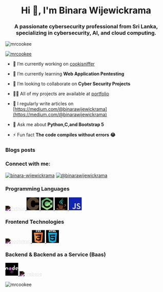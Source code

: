 <h1 align="center">Hi 👋, I'm Binara Wijewickrama</h1>
<h3 align="center">A passionate cybersecurity professional from Sri Lanka, specializing in cybersecurity, AI, and cloud computing.</h3>

<p align="left"> <img src="https://komarev.com/ghpvc/?username=mrcookee&label=Profile%20views&color=0e75b6&style=flat" alt="mrcookee" /> </p>

<p align="left"> <a href="https://github.com/ryo-ma/github-profile-trophy"><img src="https://github-profile-trophy.vercel.app/?username=mrcookee" alt="mrcookee" /></a> </p>

- 🔭 I’m currently working on [cookisniffer](https://github.com/mrcookee/cookisniffer)

- 🌱 I’m currently learning **Web Application Pentesting**

- 👯 I’m looking to collaborate on **Cyber Security Projects**

- 👨‍💻 All of my projects are available at [portfolio](portfolio)

- 📝 I regularly write articles on [https://medium.com/@binarawijewickrama](https://medium.com/@binarawijewickrama)

- 💬 Ask me about **Python,C,and Bootstrap 5**

- ⚡ Fun fact **The code compiles without errors 😂**

### Blogs posts
<!-- BLOG-POST-LIST:START -->
<!-- BLOG-POST-LIST:END -->

<h3 align="left">Connect with me:</h3>
<p align="left">
<a href="https://linkedin.com/in/binara-wijewickrama" target="blank"><img align="center" src="https://raw.githubusercontent.com/rahuldkjain/github-profile-readme-generator/master/src/images/icons/Social/linked-in-alt.svg" alt="binara-wijewickrama" height="30" width="40" /></a>
<a href="https://medium.com/@binarawijewickrama" target="blank"><img align="center" src="https://raw.githubusercontent.com/rahuldkjain/github-profile-readme-generator/master/src/images/icons/Social/medium.svg" alt="@binarawijewickrama" height="30" width="40" /></a>
</p>

<h3 align="left">Programming Languages</h3>
<p align="left"> 
<a href="https://www.python.org/" target="_blank" rel="noreferrer">
        <img src="https://www.flaticon.com/free-icon/python_5968350?term=python&page=1&position=5&origin=tag&related_id=5968350" alt="Python" width="40" height="40" style="filter: invert(1) brightness(100%);" /> 
    </a>
<a href="https://www.cprogramming.com/" target="_blank" rel="noreferrer">
  <img src="https://raw.githubusercontent.com/devicons/devicon/master/icons/c/c-original.svg" alt="c" width="40" height="40" style="filter: invert(1) brightness(100%);" />
</a>

<a href="https://www.w3schools.com/cs/" target="_blank" rel="noreferrer">
  <img src="https://raw.githubusercontent.com/devicons/devicon/master/icons/csharp/csharp-original.svg" alt="csharp" width="40" height="40" style="filter: invert(1) brightness(100%);" />
</a>

<a href="https://www.java.com" target="_blank" rel="noreferrer">
  <img src="https://raw.githubusercontent.com/devicons/devicon/master/icons/java/java-original.svg" alt="java" width="40" height="40" style="filter: invert(1) brightness(100%);" />
</a>

<a href="https://developer.mozilla.org/en-US/docs/Web/JavaScript" target="_blank" rel="noreferrer">
  <img src="https://raw.githubusercontent.com/devicons/devicon/master/icons/javascript/javascript-original.svg" alt="javascript" width="40" height="40" style="filter: invert(1) brightness(100%);" />
</a></p>

<h3 align="left">Frontend Technologies</h3>
<p align="left"> 
<a href="https://getbootstrap.com" target="_blank" rel="noreferrer">
        <img src="https://getbootstrap.com/docs/5.3/assets/brand/bootstrap-logo-shadow.png" alt="bootstrap" width="40" height="40" style="filter: invert(1) brightness(100%);" />
    </a>
<a href="https://www.w3schools.com/css/" target="_blank" rel="noreferrer">
  <img src="https://raw.githubusercontent.com/devicons/devicon/master/icons/css3/css3-original-wordmark.svg" alt="css3" width="40" height="40" style="filter: invert(1) brightness(100%);" />
</a>
<a href="https://www.w3.org/html/" target="_blank" rel="noreferrer">
  <img src="https://raw.githubusercontent.com/devicons/devicon/master/icons/html5/html5-original-wordmark.svg" alt="html5" width="40" height="40" style="filter: invert(1) brightness(100%);" />
</a></p>

<h3 align="left">Backend & Backend as a Service (Baas)</h3>
<p align="left"> 
<a href="https://nodejs.org" target="_blank" rel="noreferrer">
  <img src="https://raw.githubusercontent.com/devicons/devicon/master/icons/nodejs/nodejs-original-wordmark.svg" alt="nodejs" width="40" height="40" style="filter: invert(1) brightness(100%);" />
</a>
  <a href="https://firebase.google.com/" target="_blank" rel="noreferrer">
  <img src="https://www.vectorlogo.zone/logos/firebase/firebase-icon.svg" alt="firebase" width="40" height="40" style="filter: invert(1) brightness(100%);" />
</a>
</p>

<p><img align="center" src="https://github-readme-stats.vercel.app/api/top-langs?username=mrcookee&show_icons=true&locale=en&layout=compact" alt="mrcookee" /></p>
